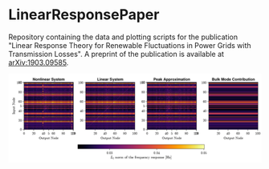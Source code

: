 # LinearResponsePaper

Repository containing the data and plotting scripts for the publication "Linear Response Theory for Renewable Fluctuations in Power Grids with Transmission Losses". A preprint of the publication is available at [arXiv:1903.09585](https://arxiv.org/abs/1903.09585).

![](https://github.com/PIK-ICoNe/LinearResponsePaper/blob/main/figures/colorplot.png)
